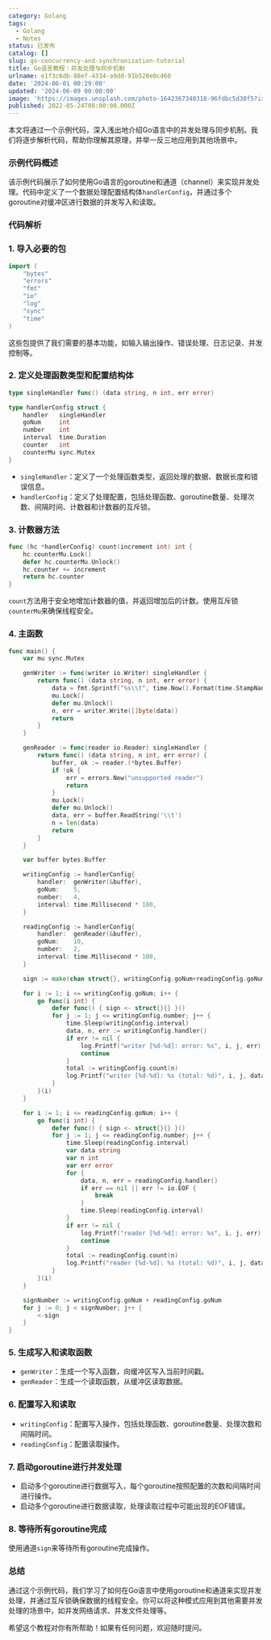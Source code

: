 ```yaml
---
category: Golang
tags:
  - Golang
  - Notes
status: 已发布
catalog: []
slug: go-concurrency-and-synchronization-tutorial
title: Go语言教程：并发处理与同步机制
urlname: e1f3c6db-88ef-4334-a9dd-91b528e0c460
date: '2024-06-01 00:29:00'
updated: '2024-06-09 00:00:00'
image: 'https://images.unsplash.com/photo-1642367340318-96fdbc5d30f5?ixlib=rb-4.0.3&q=85&fm=jpg&crop=entropy&cs=srgb'
published: 2022-05-24T08:00:00.000Z
---
```


本文将通过一个示例代码，深入浅出地介绍Go语言中的并发处理与同步机制。我们将逐步解析代码，帮助你理解其原理，并举一反三地应用到其他场景中。


### 示例代码概述


该示例代码展示了如何使用Go语言的goroutine和通道（channel）来实现并发处理。代码中定义了一个数据处理配置结构体`handlerConfig`，并通过多个goroutine对缓冲区进行数据的并发写入和读取。


### 代码解析


### 1. 导入必要的包


```go
import (
	"bytes"
	"errors"
	"fmt"
	"io"
	"log"
	"sync"
	"time"
)

```


这些包提供了我们需要的基本功能，如输入输出操作、错误处理、日志记录、并发控制等。


### 2. 定义处理函数类型和配置结构体


```go
type singleHandler func() (data string, n int, err error)

type handlerConfig struct {
	handler   singleHandler
	goNum     int
	number    int
	interval  time.Duration
	counter   int
	counterMu sync.Mutex
}

```

- `singleHandler`：定义了一个处理函数类型，返回处理的数据、数据长度和错误信息。
- `handlerConfig`：定义了处理配置，包括处理函数、goroutine数量、处理次数、间隔时间、计数器和计数器的互斥锁。

### 3. 计数器方法


```go
func (hc *handlerConfig) count(increment int) int {
	hc.counterMu.Lock()
	defer hc.counterMu.Unlock()
	hc.counter += increment
	return hc.counter
}

```


`count`方法用于安全地增加计数器的值，并返回增加后的计数。使用互斥锁`counterMu`来确保线程安全。


### 4. 主函数


```go
func main() {
	var mu sync.Mutex

	genWriter := func(writer io.Writer) singleHandler {
		return func() (data string, n int, err error) {
			data = fmt.Sprintf("%s\\t", time.Now().Format(time.StampNano))
			mu.Lock()
			defer mu.Unlock()
			n, err = writer.Write([]byte(data))
			return
		}
	}

	genReader := func(reader io.Reader) singleHandler {
		return func() (data string, n int, err error) {
			buffer, ok := reader.(*bytes.Buffer)
			if !ok {
				err = errors.New("unsupported reader")
				return
			}
			mu.Lock()
			defer mu.Unlock()
			data, err = buffer.ReadString('\\t')
			n = len(data)
			return
		}
	}

	var buffer bytes.Buffer

	writingConfig := handlerConfig{
		handler:  genWriter(&buffer),
		goNum:    5,
		number:   4,
		interval: time.Millisecond * 100,
	}

	readingConfig := handlerConfig{
		handler:  genReader(&buffer),
		goNum:    10,
		number:   2,
		interval: time.Millisecond * 100,
	}

	sign := make(chan struct{}, writingConfig.goNum+readingConfig.goNum)

	for i := 1; i <= writingConfig.goNum; i++ {
		go func(i int) {
			defer func() { sign <- struct{}{} }()
			for j := 1; j <= writingConfig.number; j++ {
				time.Sleep(writingConfig.interval)
				data, n, err := writingConfig.handler()
				if err != nil {
					log.Printf("writer [%d-%d]: error: %s", i, j, err)
					continue
				}
				total := writingConfig.count(n)
				log.Printf("writer [%d-%d]: %s (total: %d)", i, j, data, total)
			}
		}(i)
	}

	for i := 1; i <= readingConfig.goNum; i++ {
		go func(i int) {
			defer func() { sign <- struct{}{} }()
			for j := 1; j <= readingConfig.number; j++ {
				time.Sleep(readingConfig.interval)
				var data string
				var n int
				var err error
				for {
					data, n, err = readingConfig.handler()
					if err == nil || err != io.EOF {
						break
					}
					time.Sleep(readingConfig.interval)
				}
				if err != nil {
					log.Printf("reader [%d-%d]: error: %s", i, j, err)
					continue
				}
				total := readingConfig.count(n)
				log.Printf("reader [%d-%d]: %s (total: %d)", i, j, data, total)
			}
		}(i)
	}

	signNumber := writingConfig.goNum + readingConfig.goNum
	for j := 0; j < signNumber; j++ {
		<-sign
	}
}

```


### 5. 生成写入和读取函数

- `genWriter`：生成一个写入函数，向缓冲区写入当前时间戳。
- `genReader`：生成一个读取函数，从缓冲区读取数据。

### 6. 配置写入和读取

- `writingConfig`：配置写入操作，包括处理函数、goroutine数量、处理次数和间隔时间。
- `readingConfig`：配置读取操作。

### 7. 启动goroutine进行并发处理

- 启动多个goroutine进行数据写入，每个goroutine按照配置的次数和间隔时间进行操作。
- 启动多个goroutine进行数据读取，处理读取过程中可能出现的EOF错误。

### 8. 等待所有goroutine完成


使用通道`sign`来等待所有goroutine完成操作。


### 总结


通过这个示例代码，我们学习了如何在Go语言中使用goroutine和通道来实现并发处理，并通过互斥锁确保数据的线程安全。你可以将这种模式应用到其他需要并发处理的场景中，如并发网络请求、并发文件处理等。


希望这个教程对你有所帮助！如果有任何问题，欢迎随时提问。

